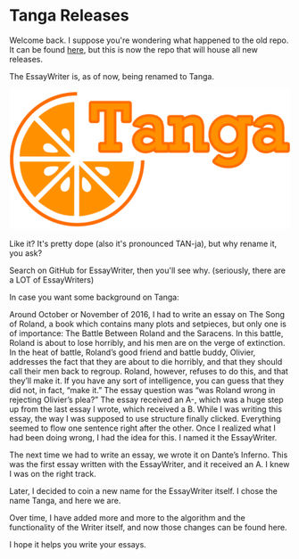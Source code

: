 # Tanga Releases

Welcome back. I suppose you're wondering what happened to the old repo. It can be found [here](https://github.com/LittlestCube/TheEssayWriter), but this is now the repo that will house all new releases.

The EssayWriter is, as of now, being renamed to Tanga.

![Tanga Logo](docs/img/full-logo.png)


Like it? It's pretty dope (also it's pronounced TAN-ja), but why rename it, you ask?

Search on GitHub for EssayWriter, then you'll see why. (seriously, there are a LOT of EssayWriters)

In case you want some background on Tanga:

Around October or November of 2016, I had to write an essay on The Song of Roland, a book which
contains many plots and setpieces, but only one is of importance: The Battle Between Roland and
the Saracens. In this battle, Roland is about to lose horribly, and his men are on the verge of
extinction. In the heat of battle, Roland’s good friend and battle buddy, Olivier, addresses the
fact that they are about to die horribly, and that they should call their men back to regroup. 
Roland, however, refuses to do this, and that they’ll make it. If you have any sort of 
intelligence, you can guess that they did not, in fact, “make it.” The essay question was “was
Roland wrong in rejecting Olivier’s plea?” The essay received an A-, which was a huge step up 
from the last essay I wrote, which received a B. While I was writing this essay, the way I was
supposed to use structure finally clicked. Everything seemed to flow one sentence right after 
the other. Once I realized what I had been doing wrong, I had the idea for this. I named it 
the EssayWriter.

The next time we had to write an essay, we wrote it on Dante’s Inferno. This was the first
essay written with the EssayWriter, and it received an A. I knew I was on the right track.

Later, I decided to coin a new name for the EssayWriter itself. I chose the name Tanga, and here
we are.

Over time, I have added more and more to the algorithm and the functionality of the Writer 
itself, and now those changes can be found here.

I hope it helps you write your essays.

